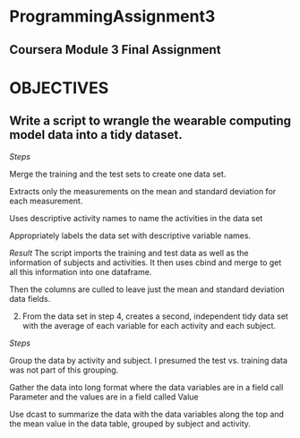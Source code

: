 # ProgrammingAssignment3
## Coursera Module 3 Final Assignment

# OBJECTIVES

## Write a script to wrangle the wearable computing model data into a tidy dataset.

*Steps*

   Merge the training and the test sets to create one data set.
   
   Extracts only the measurements on the mean and standard deviation for each measurement.
   
   Uses descriptive activity names to name the activities in the data set
   
   Appropriately labels the data set with descriptive variable names.

*Result*
The script imports the training and test data as well as the information of subjects and activities. It then uses cbind and merge to get all this information into one dataframe.

Then the columns are culled to leave just the mean and standard deviation data fields.

2. From the data set in step 4, creates a second, independent tidy data set with the average of each variable for each activity and each subject.

*Steps*

   Group the data by activity and subject. I presumed the test vs. training data was not part of this grouping.
   
   Gather the data into long format where the data variables are in a field call Parameter and the values are in a field called Value
   
   Use dcast to summarize the data with the data variables along the top and the mean value in the data table, grouped by subject and activity.







